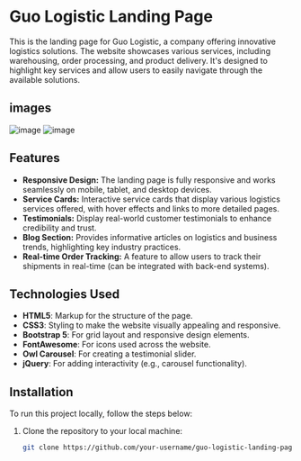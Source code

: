 # Guo Logistic Landing Page

This is the landing page for Guo Logistic, a company offering innovative logistics solutions. The website showcases various services, including warehousing, order processing, and product delivery. It's designed to highlight key services and allow users to easily navigate through the available solutions.

## images
![image](https://github.com/user-attachments/assets/90c78775-a2c1-45f6-bf29-654c1d37f219)
![image](https://github.com/user-attachments/assets/318f2400-e079-4d5a-9327-a44d72848f0e)

## Features

- **Responsive Design:** The landing page is fully responsive and works seamlessly on mobile, tablet, and desktop devices.
- **Service Cards:** Interactive service cards that display various logistics services offered, with hover effects and links to more detailed pages.
- **Testimonials:** Display real-world customer testimonials to enhance credibility and trust.
- **Blog Section:** Provides informative articles on logistics and business trends, highlighting key industry practices.
- **Real-time Order Tracking:** A feature to allow users to track their shipments in real-time (can be integrated with back-end systems).

## Technologies Used

- **HTML5**: Markup for the structure of the page.
- **CSS3**: Styling to make the website visually appealing and responsive.
- **Bootstrap 5**: For grid layout and responsive design elements.
- **FontAwesome**: For icons used across the website.
- **Owl Carousel**: For creating a testimonial slider.
- **jQuery**: For adding interactivity (e.g., carousel functionality).

## Installation

To run this project locally, follow the steps below:

1. Clone the repository to your local machine:
   ```bash
   git clone https://github.com/your-username/guo-logistic-landing-page.git



